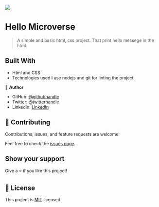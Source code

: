 ![](https://img.shields.io/badge/Microverse-blueviolet)

# Hello Microverse

> A simple and basic html, css project. That print hello messege in the html.

## Built With

- Html and CSS
- Technologies used
  I use nodejs and git for linting the project

👤 **Author**

- GitHub: [@githubhandle](https://github.com/raihan2bd)
- Twitter: [@twitterhandle](https://twitter.com/raihan2bd)
- LinkedIn: [LinkedIn](https://linkedin.com/in/raihan2bd)

## 🤝 Contributing

Contributions, issues, and feature requests are welcome!

Feel free to check the [issues page](../../issues/).

## Show your support

Give a ⭐️ if you like this project!

## 📝 License

This project is [MIT](LICENSE) licensed.
